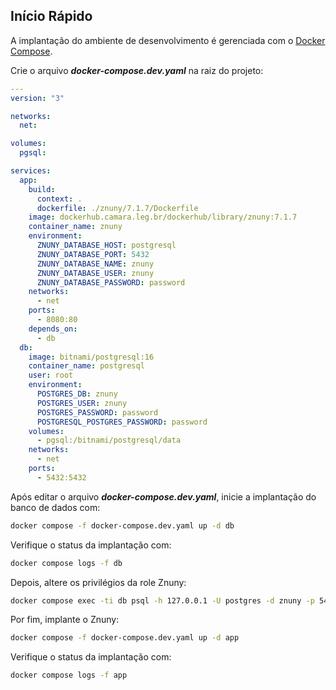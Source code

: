 ## Início Rápido

A implantação do ambiente de desenvolvimento é gerenciada com o [Docker Compose](https://docs.docker.com/compose).

Crie o arquivo ***docker-compose.dev.yaml*** na raiz do projeto:

```yaml
---
version: "3"

networks:
  net:

volumes:
  pgsql:

services:
  app:
    build:
      context: .
      dockerfile: ./znuny/7.1.7/Dockerfile
    image: dockerhub.camara.leg.br/dockerhub/library/znuny:7.1.7
    container_name: znuny
    environment:
      ZNUNY_DATABASE_HOST: postgresql
      ZNUNY_DATABASE_PORT: 5432
      ZNUNY_DATABASE_NAME: znuny
      ZNUNY_DATABASE_USER: znuny
      ZNUNY_DATABASE_PASSWORD: password
    networks:
      - net
    ports:
      - 8080:80
    depends_on:
      - db
  db:
    image: bitnami/postgresql:16
    container_name: postgresql
    user: root
    environment:
      POSTGRES_DB: znuny
      POSTGRES_USER: znuny
      POSTGRES_PASSWORD: password
      POSTGRESQL_POSTGRES_PASSWORD: password
    volumes:
      - pgsql:/bitnami/postgresql/data
    networks:
      - net
    ports:
      - 5432:5432
```

Após editar o arquivo ***docker-compose.dev.yaml***, inicie a implantação do banco de dados com:

```bash
docker compose -f docker-compose.dev.yaml up -d db
```

Verifique o status da implantação com:

```bash
docker compose logs -f db
```

Depois, altere os privilégios da role Znuny:

```bash
docker compose exec -ti db psql -h 127.0.0.1 -U postgres -d znuny -p 5432 -c "ALTER ROLE znuny WITH SUPERUSER;"
```

Por fim, implante o Znuny:

```bash
docker compose -f docker-compose.dev.yaml up -d app
```

Verifique o status da implantação com:

```bash
docker compose logs -f app
```